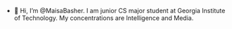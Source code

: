 - 👋 Hi, I’m @MaisaBasher. 
I am junior CS major student at Georgia Institute of Technology. My concentrations are Intelligence and Media.



<!---
MaisaBasher/MaisaBasher is a ✨ special ✨ repository because its `README.md` (this file) appears on your GitHub profile.
You can click the Preview link to take a look at your changes.
--->
